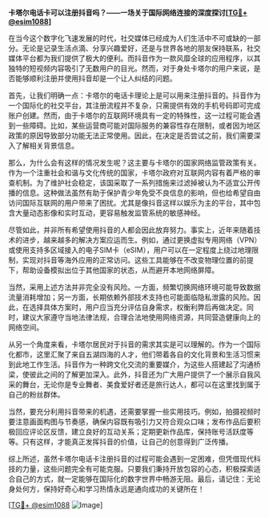 **卡塔尔电话卡可以注册抖音吗？——一场关于国际网络连接的深度探讨[[TG💪+ @esim1088](https://t.me/s/esim1088)]**

在当今这个数字化飞速发展的时代，社交媒体已经成为人们生活中不可或缺的一部分。无论是记录生活点滴、分享兴趣爱好，还是与世界各地的朋友保持联系，社交媒体平台都为我们提供了极大的便利。而抖音作为一款风靡全球的应用程序，以其独特的短视频内容吸引了无数用户的目光。然而，对于身处卡塔尔的用户来说，是否能够顺利注册并使用抖音却是一个让人纠结的问题。

首先，让我们明确一点：卡塔尔的电话卡理论上是可以用来注册抖音的。抖音作为一个国际化的社交平台，其注册流程并不复杂，只需提供有效的手机号码即可完成账户创建。然而，由于卡塔尔的互联网环境具有一定的特殊性，这一过程可能会遇到一些障碍。比如，某些运营商可能对国际服务的兼容性存在限制，或者因为地区政策的原因导致部分功能无法正常使用。因此，在决定是否尝试之前，我们需要深入了解相关背景信息。

那么，为什么会有这样的情况发生呢？这主要与卡塔尔的国家网络监管政策有关。作为一个注重社会和谐与文化传统的国家，卡塔尔政府对互联网内容有着严格的审查机制。为了维护社会稳定，该国采取了一系列措施来过滤掉被认为不适宜公开传播的信息。这种做法虽然有助于保护青少年免受不良信息的影响，但也给希望自由访问国际互联网的用户带来了困扰。尤其是像抖音这样以娱乐为主的平台，其中包含大量动态影像和实时互动，更容易触发监管系统的敏感神经。

尽管如此，并非所有希望使用抖音的人都会因此放弃努力。事实上，近年来随着技术的进步，越来越多的解决方案应运而生。例如，通过更换虚拟专用网络（VPN）或使用支持多区域接入的电子SIM卡（eSIM），用户可以在一定程度上绕过地理限制，实现对抖音等海外应用的正常访问。这些工具能够在不改变物理位置的前提下，帮助设备模拟出位于其他国家的状态，从而避开本地网络屏障。

当然，采用上述方法并非完全没有风险。一方面，频繁切换网络环境可能导致数据流量消耗增加；另一方面，长期依赖外部技术支持也可能面临隐私泄露的风险。因此，在选择具体方案时，用户应当充分评估自身需求，权衡利弊后再做决定。同时，建议大家遵守当地法律法规，合理合法地使用网络资源，共同营造健康向上的网络空间。

从另一个角度来看，卡塔尔居民对于抖音的需求其实是可以理解的。作为一个国际化都市，这里汇聚了来自五湖四海的人才，他们带着各自的文化背景和生活习惯来到此地工作生活。抖音作为一种跨文化交流的重要媒介，为这些人搭建起了沟通桥梁，使彼此之间的了解更加深入。此外，抖音还为广大用户提供了一个展示自我风采的舞台，无论你是专业舞者、美食爱好者还是旅行达人，都可以在这里找到属于自己的粉丝群体。

当然，要充分利用抖音带来的机遇，还需要掌握一些实用技巧。例如，拍摄视频时要注意画面构图与节奏感，确保内容既有吸引力又符合观众口味；发布作品后要积极回应评论区反馈，建立良好的互动关系；定期更新作品库，保持账号活跃度等等。只有这样，才能真正发挥抖音的价值，让自己的创意得到广泛传播。

综上所述，虽然卡塔尔电话卡注册抖音的过程可能会遇到一定困难，但凭借现代科技的力量，这些问题完全有可能克服。只要我们秉持开放包容的心态，积极探索适合自己的方式，就一定能够在国际化的数字世界中畅游无阻。最后，请记住：无论身处何方，保持好奇心和学习热情永远是通向成功的关键所在！

[[TG💪+ @esim1088](https://t.me/s/esim1088) ![Image](https://i.postimg.cc/4NQfJmqS/Snipaste-2025-05-13-00-14-12.png)]